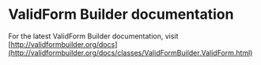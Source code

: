 # ValidForm Builder documentation

For the latest ValidForm Builder documentation, visit [http://validformbuilder.org/docs](http://validformbuilder.org/docs/classes/ValidFormBuilder.ValidForm.html)
